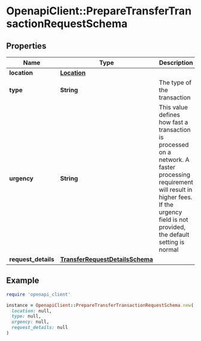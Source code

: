 # OpenapiClient::PrepareTransferTransactionRequestSchema

## Properties

| Name | Type | Description | Notes |
| ---- | ---- | ----------- | ----- |
| **location** | [**Location**](Location.md) |  |  |
| **type** | **String** | The type of the transaction |  |
| **urgency** | **String** | This value defines how fast a transaction is processed on a network. A faster processing requirement will result in higher fees. If the urgency field is not provided, the default setting is normal |  |
| **request_details** | [**TransferRequestDetailsSchema**](TransferRequestDetailsSchema.md) |  | [optional] |

## Example

```ruby
require 'openapi_client'

instance = OpenapiClient::PrepareTransferTransactionRequestSchema.new(
  location: null,
  type: null,
  urgency: null,
  request_details: null
)
```

